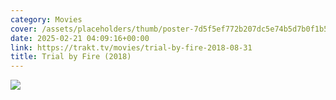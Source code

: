 ```yaml
---
category: Movies
cover: /assets/placeholders/thumb/poster-7d5f5ef772b207dc5e74b5d7b0f1b5be444ea217fe09dbbe5995ffec2fefcd98.png.webp
date: 2025-02-21 04:09:16+00:00
link: https://trakt.tv/movies/trial-by-fire-2018-08-31
title: Trial by Fire (2018)
---
```


![](/assets/placeholders/thumb/fanart-e06a786ebfe8e145402a81d1738a846111c7034ae9ff7ce0a5c212dc301d4f1d.png)
